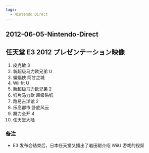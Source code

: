 ```yaml
---
tags:
  - Nintendo Direct
---
```


## 2012-06-05-Nintendo-Direct
任天堂 E3 2012 プレゼンテーション映像
-----------------------

1.  皮克敏 3
2.  新超级马力欧兄弟 U
3.  蝙蝠侠 阿甘之城
4.  Wii fit U
5.  新超级马力欧兄弟 2
6.  纸片马力欧 超级贴纸
7.  路易吉洋馆 2
8.  乐高都市 卧底风云
9.  舞力全开 4
10.  任天堂大陆

### 备注

*   E3 发布会结束后，日本任天堂又播出了岩田聪介绍 WiiU 游戏的视频
